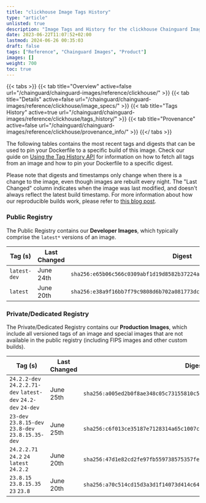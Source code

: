 ```yaml
---
title: "clickhouse Image Tags History"
type: "article"
unlisted: true
description: "Image Tags and History for the clickhouse Chainguard Image"
date: 2023-06-22T11:07:52+02:00
lastmod: 2024-06-26 00:35:03
draft: false
tags: ["Reference", "Chainguard Images", "Product"]
images: []
weight: 700
toc: true
---
```


{{< tabs >}}
{{< tab title="Overview" active=false url="/chainguard/chainguard-images/reference/clickhouse/" >}}
{{< tab title="Details" active=false url="/chainguard/chainguard-images/reference/clickhouse/image_specs/" >}}
{{< tab title="Tags History" active=true url="/chainguard/chainguard-images/reference/clickhouse/tags_history/" >}}
{{< tab title="Provenance" active=false url="/chainguard/chainguard-images/reference/clickhouse/provenance_info/" >}}
{{</ tabs >}}

The following tables contains the most recent tags and digests that can be used to pin your Dockerfile to a specific build of this image. Check our guide on [Using the Tag History API](/chainguard/chainguard-images/using-the-tag-history-api/) for information on how to fetch all tags from an image and how to pin your Dockerfile to a specific digest.

Please note that digests and timestamps only change when there is a change to the image, even though images are rebuilt every night. The "Last Changed" column indicates when the image was last modified, and doesn't always reflect the latest build timestamp. For more information about how our reproducible builds work, please refer to [this blog post](https://www.chainguard.dev/unchained/reproducing-chainguards-reproducible-image-builds).

### Public Registry
The Public Registry contains our **Developer Images**, which typically comprise the `latest*` versions of an image.

| Tag (s)       | Last Changed | Digest                                                                    |
|---------------|--------------|---------------------------------------------------------------------------|
|  `latest-dev` | June 24th    | `sha256:e65b06c566c0309abf1d19d8582b37224a9eff62471b58ada25d2b4e1d935682` |
|  `latest`     | June 20th    | `sha256:e38a9f16bb7f79c9808d6b702a081773dced2927f4c499445fab2659160a66fa` |


### Private/Dedicated Registry
The Private/Dedicated Registry contains our **Production Images**, which include all versioned tags of an image and special images that are not available in the public registry (including FIPS images and other custom builds).

| Tag (s)                                                        | Last Changed | Digest                                                                    |
|----------------------------------------------------------------|--------------|---------------------------------------------------------------------------|
|  `24.2.2-dev` `24.2.2.71-dev` `latest-dev` `24.2-dev` `24-dev` | June 25th    | `sha256:a005ed2b0f8ae348c05c73155810c56062f8e2eaab20daffc3f52a65ada9e4d4` |
|  `23-dev` `23.8.15-dev` `23.8-dev` `23.8.15.35-dev`            | June 25th    | `sha256:c6f013ce35187e7128314a65c1007c2a92ab982efe806d9b402db93d88013f32` |
|  `24.2.2.71` `24.2` `24` `latest` `24.2.2`                     | June 20th    | `sha256:47d1e82cd2fe97fb559738575357fe67c6a9aea635261fec77a4a0278c2ccc76` |
|  `23.8.15` `23.8.15.35` `23` `23.8`                            | June 20th    | `sha256:a70c514cd15d3a3d1f14073d414c649f1564f726fc169a2771e0073eb9d1c1e4` |

